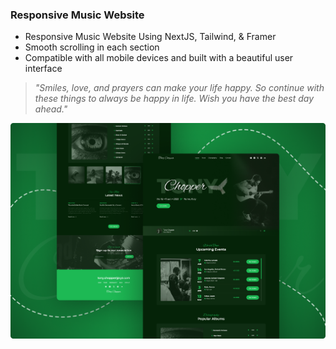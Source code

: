 ### Responsive Music Website

- Responsive Music Website Using NextJS, Tailwind, & Framer
- Smooth scrolling in each section
- Compatible with all mobile devices and built with a beautiful user interface

> *"Smiles, love, and prayers can make your life happy. So continue with these things to always be happy in life. Wish you have the best day ahead."*

![preview img](/preview.png)
